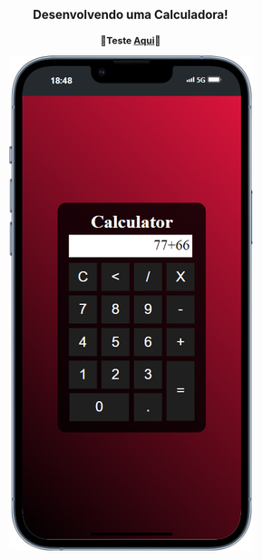 <div align="center" display="inline-block">
  
## Desenvolvendo uma Calculadora!
### <p>👾Teste <a href="https://deyvissonrobert.github.io/Calculadora/" target="_blank">Aqui</a>👾</p>

<img alt="imagem do projeto no mobile" src="https://github.com/DeyvissonRobert/Calculadora/blob/main/Mobile%20Calculator.png">
</div>
